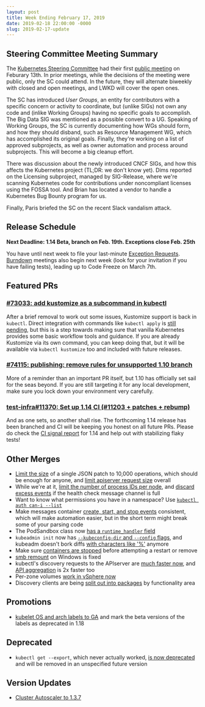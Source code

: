 ```yaml
---
layout: post
title: Week Ending February 17, 2019
date: 2019-02-18 22:00:00 -0000
slug: 2019-02-17-update
---
```


## Steering Committee Meeting Summary

The [Kubernetes Steering Committee](https://github.com/kubernetes/steering) had their first [public meeting](http://bit.ly/k8s-steering-wd) on Feburary 13th. In prior meetings, while the decisions of the meeting were public, only the SC could attend. In the future, they will alternate biweekly with closed and open meetings, and LWKD will cover the open ones.

The SC has introduced *User Groups*, an entity for contributors with a specific concern or activity to coordinate, but (unlike SIGs) not own any code and (inlike Working Groups) having no specific goals to accomplish.  The Big Data SIG was mentioned as a possible convert to a UG. Speaking of Working Groups, the SC is currently documenting how WGs should form, and how they should disband, such as Resource Management WG, which has accomplished its original goals.  Finally, they're working on a list of approved subprojects, as well as owner automation and process around subprojects.  This will become a big cleanup effort.

There was discussion about the newly introduced CNCF SIGs, and how this affects the Kubernetes project (TL;DR: we don't know yet).  Dims reported on the Licensing subproject, managed by SIG-Release, where we're scanning Kubernetes code for contributions under noncompliant licenses using the FOSSA tool.  And Brian has located a vendor to handle a Kubernetes Bug Bounty program for us.

Finally, Paris briefed the SC on the recent Slack vandalism attack.

## Release Schedule

**Next Deadline: 1.14 Beta, branch on Feb. 19th.  Exceptions close Feb. 25th**

You have until next week to file your last-minute [Exception Requests](https://github.com/kubernetes/sig-release/tree/master/releases/release-1.14#enhancements-freeze). [Burndown](https://github.com/kubernetes/sig-release/tree/master/releases/release-1.14#burndown) meetings also begin next week (look for your invitation if you have failing tests), leading up to Code Freeze on March 7th.

## Featured PRs

### [#73033: add kustomize as a subcommand in kubectl](https://github.com/kubernetes/kubernetes/pull/73033)

After a brief removal to work out some issues, Kustomize support is back in `kubectl`. Direct integration with commands like `kubectl apply` is [still pending](https://github.com/kubernetes/kubernetes/pull/74140), but this is a step towards making sure that vanilla Kubernetes provides some basic workflow tools and guidance. If you are already Kustomize via its own command, you can keep doing that, but it will be available via `kubectl kustomize` too and included with future releases.

### [#74115: publishing: remove rules for unsupported 1.10 branch](https://github.com/kubernetes/kubernetes/pull/74115)

More of a reminder than an important PR itself, but 1.10 has officially set sail for the seas beyond. If you are still targeting it for any local development, make sure you lock down your environment very carefully.

### [test-infra#11370: Set up 1.14 CI (#11203 + patches + rebump)](https://github.com/kubernetes/test-infra/pull/11370)

And as one sets, so another shall rise. The forthcoming 1.14 release has been branched and CI will be keeping you honest on all future PRs. Please do check the [CI signal report](https://groups.google.com/forum/#!topic/kubernetes-dev/6JO21ENNHlI) for 1.14 and help out with stabilizing flaky tests!

## Other Merges

* [Limit the size](https://github.com/kubernetes/kubernetes/pull/74000) of a single JSON patch to 10,000 operations, which should be enough for anyone, and [limit apiserver request size](https://github.com/kubernetes/kubernetes/pull/73805) overall
* While we're at it, [limit the number of process IDs per node](https://github.com/kubernetes/kubernetes/pull/73651), and [discard excess events](https://github.com/kubernetes/kubernetes/pull/72709) if the health check message channel is full
* Want to know what permissions you have in a namespace?  Use [`kubectl auth can-i --list`](https://github.com/kubernetes/kubernetes/pull/64820)
* Make messages container [create, start, and stop events](https://github.com/kubernetes/kubernetes/pull/73892) consistent, which will make automation easier, but in the short term might break some of your parsing code
* The PodSandbox class now [has a `runtime_handler` field](https://github.com/kubernetes/kubernetes/pull/73833)
* `kubeadmin init` now has [`--kubeconfig-dir` and `--config` flags](https://github.com/kubernetes/kubernetes/pull/73998), and kubeadm doesn't bork diffs [with characters like '%'](https://github.com/kubernetes/kubernetes/pull/73941) anymore
* Make sure [containers are stopped](https://github.com/kubernetes/kubernetes/pull/73802) before attempting a restart or remove
* [smb remount](https://github.com/kubernetes/kubernetes/pull/73661) on Windows is fixed
* kubectl's discovery requests to the APIserver are [much faster now](https://github.com/kubernetes/kubernetes/pull/73345), and [API aggregation](https://github.com/kubernetes/kubernetes/pull/71223) is 2x faster too
* Per-zone volumes [work in vSphere now](https://github.com/kubernetes/kubernetes/pull/72731)
* Discovery clients are being [split out into packages](https://github.com/kubernetes/kubernetes/pull/72214) by functionality area


## Promotions

* [kubelet OS and arch labels to GA](https://github.com/kubernetes/kubernetes/pull/73333) and mark the beta versions of the labels as deprecated in 1.18

## Deprecated

* `kubectl get --export`, which never actually worked, [is now deprecated](https://github.com/kubernetes/kubernetes/pull/73787) and will be removed in an unspecified future version

## Version Updates

* [Cluster Autoscaler to 1.3.7](https://github.com/kubernetes/kubernetes/pull/74136)
